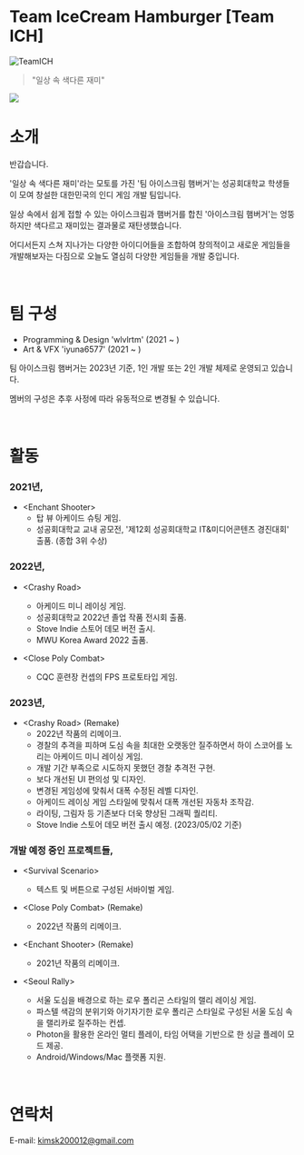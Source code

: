 # Team IceCream Hamburger [Team ICH]

![TeamICH](https://user-images.githubusercontent.com/62886544/231495377-a81b9c19-3415-4611-a3ac-e12413c662d2.png)

> "일상 속 색다른 재미"

<img src="https://img.shields.io/badge/Unity-3178C6?style=flat&logo=Unity&logoColor=white"/>

<br/>

# 소개

반갑습니다.

'일상 속 색다른 재미'라는 모토를 가진 '팀 아이스크림 햄버거'는 성공회대학교 학생들이 모여 창설한 대한민국의 인디 게임 개발 팀입니다.

일상 속에서 쉽게 접할 수 있는 아이스크림과 햄버거를 합친 '아이스크림 햄버거'는 엉뚱하지만 색다르고 재미있는 결과물로 재탄생했습니다.

어디서든지 스쳐 지나가는 다양한 아이디어들을 조합하여 창의적이고 새로운 게임들을 개발해보자는 다짐으로 오늘도 열심히 다양한 게임들을 개발 중입니다.

<br/>

# 팀 구성
- Programming & Design 'wlvlrtm' (2021 ~ )
- Art & VFX 'iyuna6577' (2021 ~ )

팀 아이스크림 햄버거는 2023년 기준, 1인 개발 또는 2인 개발 체제로 운영되고 있습니다.

멤버의 구성은 추후 사정에 따라 유동적으로 변경될 수 있습니다.

<br/>

# 활동

### 2021년,
  - \<Enchant Shooter>
    - 탑 뷰 아케이드 슈팅 게임.
    - 성공회대학교 교내 공모전, '제12회 성공회대학교 IT&미디어콘텐츠 경진대회' 출품. (종합 3위 수상)

### 2022년,
  - \<Crashy Road>
    - 아케이드 미니 레이싱 게임.
    - 성공회대학교 2022년 졸업 작품 전시회 출품.
    - Stove Indie 스토어 데모 버전 출시.
    - MWU Korea Award 2022 출품.
    
  - \<Close Poly Combat>
    - CQC 훈련장 컨셉의 FPS 프로토타입 게임.

### 2023년,
  - \<Crashy Road> (Remake)
    - 2022년 작품의 리메이크.
    - 경찰의 추격을 피하며 도심 속을 최대한 오랫동안 질주하면서 하이 스코어를 노리는 아케이드 미니 레이싱 게임.
    - 개발 기간 부족으로 시도하지 못했던 경찰 추격전 구현.
    - 보다 개선된 UI 편의성 및 디자인.
    - 변경된 게임성에 맞춰서 대폭 수정된 레벨 디자인.
    - 아케이드 레이싱 게임 스타일에 맞춰서 대폭 개선된 자동차 조작감.
    - 라이팅, 그림자 등 기존보다 더욱 향상된 그래픽 퀄리티.
    - Stove Indie 스토어 데모 버전 출시 예정. (2023/05/02 기준)
    
 ### 개발 예정 중인 프로젝트들,
  - \<Survival Scenario>
    - 텍스트 및 버튼으로 구성된 서바이벌 게임.
 
  - \<Close Poly Combat> (Remake)
    - 2022년 작품의 리메이크.
 
  - \<Enchant Shooter> (Remake)
    - 2021년 작품의 리메이크.
  
  - \<Seoul Rally>
    - 서울 도심을 배경으로 하는 로우 폴리곤 스타일의 랠리 레이싱 게임.
    - 파스텔 색감의 분위기와 아기자기한 로우 폴리곤 스타일로 구성된 서울 도심 속을 랠리카로 질주하는 컨셉.
    - Photon을 활용한 온라인 멀티 플레이, 타임 어택을 기반으로 한 싱글 플레이 모드 제공.
    - Android/Windows/Mac 플랫폼 지원.

<br/>

# 연락처
E-mail: <kimsk200012@gmail.com>

